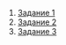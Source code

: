1. [Задание 1](https://github.com/Dmitry-A-K/Netology_homework_NeuroStartUp)
2. [Задание 2](https://github.com/Dmitry-A-K/Netology_homework_NeuroStartUp/tree/new-text)
3. [Задание 3](https://github.com/Dmitry-A-K/Netology_homework_git-2-homeworks-merge)
